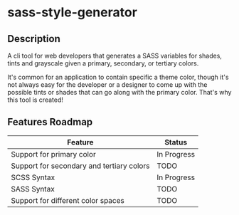 # sass-style-generator

## Description

A cli tool for web developers that generates a SASS variables for shades, tints and grayscale given a primary, secondary, or tertiary colors.

It's common for an application to contain specific a theme color, though it's not always easy for the developer or a designer to come up with the possible tints or shades that can go along with the primary color. That's why this tool is created!

## Features Roadmap

| Feature | Status |
| -- | -- |
| Support for primary color | In Progress |
| Support for secondary and tertiary colors | TODO |
| SCSS Syntax | In Progress | 
| SASS Syntax | TODO |
| Support for different color spaces | TODO |



